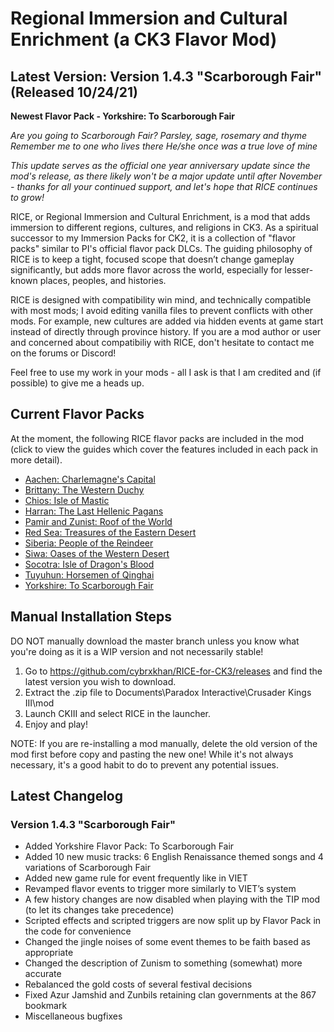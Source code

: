 # Regional Immersion and Cultural Enrichment (a CK3 Flavor Mod)

## Latest Version: Version 1.4.3 "Scarborough Fair" (Released 10/24/21)

**Newest Flavor Pack - Yorkshire: To Scarborough Fair**

_Are you going to Scarborough Fair?_
_Parsley, sage, rosemary and thyme_
_Remember me to one who lives there_
_He/she once was a true love of mine_

_This update serves as the official one year anniversary update since the mod's release, as there likely won't be a major update until after November - thanks for all your continued support, and let's hope that RICE continues to grow!_

RICE, or Regional Immersion and Cultural Enrichment, is a mod that adds immersion to different regions, cultures, and religions in CK3. As a spiritual successor to my Immersion Packs for CK2, it is a collection of "flavor packs" similar to PI's official flavor pack DLCs. The guiding philosophy of RICE is to keep a tight, focused scope that doesn’t change gameplay significantly, but adds more flavor across the world, especially for lesser-known places, peoples, and histories.

RICE is designed with compatibility win mind, and technically compatible with most mods; I avoid editing vanilla files to prevent conflicts with other mods. For example, new cultures are added via hidden events at game start instead of directly through province history. If you are a mod author or user and concerned about compatibiliy with RICE, don't hesitate to contact me on the forums or Discord!

Feel free to use my work in your mods - all I ask is that I am credited and (if possible) to give me a heads up.

## Current Flavor Packs

At the moment, the following RICE flavor packs are included in the mod (click to view the guides which cover the features included in each pack in more detail).

- [Aachen: Charlemagne's Capital](https://docs.google.com/document/d/e/2PACX-1vQNflzrfD7oYcEYcMWDW07MsWCW-8cwIO8-JxSIm_WTnB1Ij0Dr-b3PRNu8mKmUFRXfHW3QDax2Z0DD/pub)
- [Brittany: The Western Duchy](https://docs.google.com/document/d/e/2PACX-1vTzGuR_ffwqfpm6rwh27hq71K4Fs35pcLZioPLbHulhHn2ZV25SD2HrGipPofvBYngi5S_O4Yino4Y7/pub)
- [Chios: Isle of Mastic](https://docs.google.com/document/d/1Lu4cGXN7hSaDtYd_wsXKbjAeIOYMoYVuum6zfYfBc_k/pub)
- [Harran: The Last Hellenic Pagans](https://docs.google.com/document/d/e/2PACX-1vQOVaDq59Adp5PsNw7r8KhK9cgHMBBWGPWG085FdTKegkD8G8BFLa_e1lz8usY164B42gAVZD4D_2Rs/pub)
- [Pamir and Zunist: Roof of the World](https://docs.google.com/document/d/e/2PACX-1vQmHEFpko8WE1fnHLHyG-4t01Xyka4eTe88WuLJWRL6jk0S3ju3fA1CFyX_dDArSduFlzqUl58pjRRO/pub)
- [Red Sea: Treasures of the Eastern Desert](https://docs.google.com/document/d/e/2PACX-1vQzLb-MR90fMQvjqZsxceuydKihTehAlpxexdhdim5pfxi_aGVBeLl1rJMmuR-89nVB7PVLfboZKBuy/pub)
- [Siberia: People of the Reindeer](https://docs.google.com/document/d/e/2PACX-1vTOr-vq1KkHRJ_gxPOlb9brCKde3TRzN_1TVZwfPmSiIIW5TEAJGkQ0eNGwiEfvgape1pDAKau3ZcvD/pub)
- [Siwa: Oases of the Western Desert](https://docs.google.com/document/d/1OOXqqBEGv94IBAH-rIsjoBog1YFtVAFg_TPsuIQmhtg/pub)
- [Socotra: Isle of Dragon's Blood](https://docs.google.com/document/d/e/2PACX-1vRs_x_9wjofcveP_yhymlL5TWPB1UdSQyi_C_M1z4dWpFg3lqHgHwGpFD2xfkf0-RdsKIlRekQsLD4s/pub)
- [Tuyuhun: Horsemen of Qinghai](https://docs.google.com/document/d/e/2PACX-1vSLTlVseJqHCut1xBqm9tY2AVgfunhUTX0m8oN-OvHpMgexvpbFO8OIXVC2xDkgo9UvMYnv4qnjBUqP/pub)
- [Yorkshire: To Scarborough Fair](https://docs.google.com/document/d/e/2PACX-1vQpl_JscDm-mK927vAdVA3-EUVdZ6A_htNKej7_cAKC1NcnYxHz8uvOT-bidmyLCNrfrYAsPun1QW3X/pub)


## Manual Installation Steps

DO NOT manually download the master branch unless you know what you're doing as it is a WIP version and not necessarily stable!

1. Go to https://github.com/cybrxkhan/RICE-for-CK3/releases and find the latest version you wish to download.
2. Extract the .zip file to Documents\Paradox Interactive\Crusader Kings III\mod
3. Launch CKIII and select RICE in the launcher.
4. Enjoy and play!

NOTE: If you are re-installing a mod manually, delete the old version of the mod first before copy and pasting the new one! While it's not always necessary, it's a good habit to do to prevent any potential issues.

## Latest Changelog 

### Version 1.4.3 "Scarborough Fair"

- Added Yorkshire Flavor Pack: To Scarborough Fair
- Added 10 new music tracks: 6 English Renaissance themed songs and 4 variations of Scarborough Fair
- Added new game rule for event frequently like in VIET
- Revamped flavor events to trigger more similarly to VIET’s system
- A few history changes are now disabled when playing with the TIP mod (to let its changes take precedence)
- Scripted effects and scripted triggers are now split up by Flavor Pack in the code for convenience
- Changed the jingle noises of some event themes to be faith based as appropriate
- Changed the description of Zunism to something (somewhat) more accurate
- Rebalanced the gold costs of several festival decisions
- Fixed Azur Jamshid and Zunbils retaining clan governments at the 867 bookmark
- Miscellaneous bugfixes
